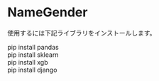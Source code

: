 # NameGender

使用するには下記ライブラリをインストールします。

pip install pandas <br>
pip install sklearn <br>
pip install xgb <br>
pip install django <br>

